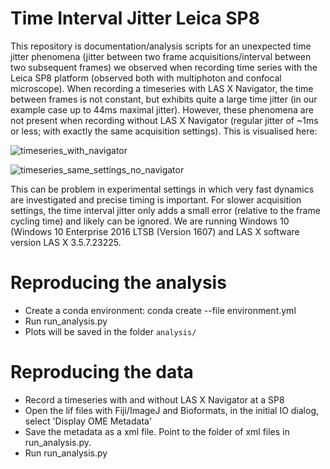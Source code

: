 # Time Interval Jitter Leica SP8

This repository is documentation/analysis scripts for an unexpected time jitter phenomena (jitter between two frame acquisitions/interval between two subsequent frames) we observed when recording time series with the Leica SP8 platform (observed both with multiphoton and confocal microscope). When recording a timeseries with LAS X Navigator, the time between frames is not constant, but exhibits quite a large time jitter (in our example case up to 44ms maximal jitter). However, these phenomena are not present when recording without LAS X Navigator (regular jitter of ~1ms or less; with exactly the same acquisition settings). This is visualised here:

![timeseries_with_navigator](https://github.com/JoeGreiner/TimeJitterLeicaSp8/assets/24453528/cb76c193-8531-4013-bb56-c33843ab4fb8)

![timeseries_same_settings_no_navigator](https://github.com/JoeGreiner/TimeJitterLeicaSp8/assets/24453528/2ab60260-a0eb-4d1a-9632-813f6605580b)

This can be problem in experimental settings in which very fast dynamics are investigated and precise timing is important. For slower acquisition settings, the time interval jitter only adds a small error (relative to the frame cycling time) and likely can be ignored. We are running Windows 10 (Windows 10 Enterprise 2016 LTSB (Version 1607) and LAS X software version LAS X 3.5.7.23225.

# Reproducing the analysis
* Create a conda environment: conda create --file environment.yml
* Run run_analysis.py
* Plots will be saved in the folder `analysis/`

# Reproducing the data
* Record a timeseries with and without LAS X Navigator at a SP8
* Open the lif files with Fiji/ImageJ and Bioformats, in the initial IO dialog, select 'Display OME Metadata'
* Save the metadata as a xml file. Point to the folder of xml files in run_analysis.py.
* Run run_analysis.py
